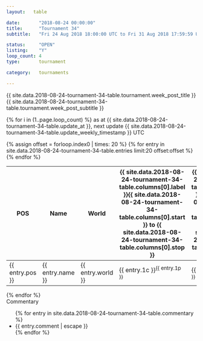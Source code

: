```yaml
---
layout:   table

date: 		"2018-08-24 00:00:00"
title: 		"Tournament 34"
subtitle: 	"Fri 24 Aug 2018 18:00:00 UTC to Fri 31 Aug 2018 17:59:59 UTC"

status:     "OPEN"
listing:    "Y"
loop_count: 4
type:       tournament

category:   tournaments

---
```

<div class="table_header">
  <span class="table_title">{{ site.data.2018-08-24-tournament-34-table.tournament.week_post_title }}</span><br>
  <span class="table_subtitle">{{ site.data.2018-08-24-tournament-34-table.tournament.week_post_subtitle }}</span>  
</div>

{% for i in (1..page.loop_count) %}
<span class="table_nextupdate">as at {{ site.data.2018-08-24-tournament-34-table.update_at }}, next update {{ site.data.2018-08-24-tournament-34-table.update_weekly_timestamp }} UTC</span> 
<table class="week_table">
  <thead>
    <tr>
      <th>POS</th>
      <th class="AlignLeft">Name</th>
      <th class="AlignLeft">World</th>
      <th><a class="hideDisplay">{{ site.data.2018-08-24-tournament-34-table.columns[0].label }}<span class="showDisplayOnHover">{{ site.data.2018-08-24-tournament-34-table.columns[0].start }} to {{ site.data.2018-08-24-tournament-34-table.columns[0].stop }}</span></a></th>
      <th><a class="hideDisplay">{{ site.data.2018-08-24-tournament-34-table.columns[1].label }}<span class="showDisplayOnHover">{{ site.data.2018-08-24-tournament-34-table.columns[1].start }} to {{ site.data.2018-08-24-tournament-34-table.columns[1].stop }}</span></a></th>
      <th><a class="hideDisplay">{{ site.data.2018-08-24-tournament-34-table.columns[2].label }}<span class="showDisplayOnHover">{{ site.data.2018-08-24-tournament-34-table.columns[2].start }} to {{ site.data.2018-08-24-tournament-34-table.columns[2].stop }}</span></a></th>
      <th><a class="hideDisplay">{{ site.data.2018-08-24-tournament-34-table.columns[3].label }}<span class="showDisplayOnHover">{{ site.data.2018-08-24-tournament-34-table.columns[3].start }} to {{ site.data.2018-08-24-tournament-34-table.columns[3].stop }}</span></a></th>
      <th><a class="hideDisplay">{{ site.data.2018-08-24-tournament-34-table.columns[4].label }}<span class="showDisplayOnHover">{{ site.data.2018-08-24-tournament-34-table.columns[4].start }} to {{ site.data.2018-08-24-tournament-34-table.columns[4].stop }}</span></a></th>
      <th><a class="hideDisplay">{{ site.data.2018-08-24-tournament-34-table.columns[5].label }}<span class="showDisplayOnHover">{{ site.data.2018-08-24-tournament-34-table.columns[5].start }} to {{ site.data.2018-08-24-tournament-34-table.columns[5].stop }}</span></a></th>
      <th><a class="hideDisplay">{{ site.data.2018-08-24-tournament-34-table.columns[6].label }}<span class="showDisplayOnHover">{{ site.data.2018-08-24-tournament-34-table.columns[6].start }} to {{ site.data.2018-08-24-tournament-34-table.columns[6].stop }}</span></a></th>
      <th>Total</th>
    </tr>
  </thead>
  {% assign offset = forloop.index0 | times: 20 %}
  <tbody>
    {% for entry in site.data.2018-08-24-tournament-34-table.entries limit:20 offset:offset %}
      <tr>
        <td class="pl{{ entry.pos }}">{{ entry.pos }}</td>
        <td class="AlignLeft">{{ entry.name }}</td>
        <td class="AlignLeft">{{ entry.world }}</td>
        <td class="pl{{ entry.1p }}">{{ entry.1c }}<sup>{{ entry.1p }}</sup></td>
        <td class="pl{{ entry.2p }}">{{ entry.2c }}<sup>{{ entry.2p }}</sup></td>
        <td class="pl{{ entry.3p }}">{{ entry.3c }}<sup>{{ entry.3p }}</sup></td>
        <td class="pl{{ entry.4p }}">{{ entry.4c }}<sup>{{ entry.4p }}</sup></td>
        <td class="pl{{ entry.5p }}">{{ entry.5c }}<sup>{{ entry.5p }}</sup></td>
        <td class="pl{{ entry.6p }}">{{ entry.6c }}<sup>{{ entry.6p }}</sup></td>
        <td class="pl{{ entry.7p }}">{{ entry.7c }}<sup>{{ entry.7p }}</sup></td>
        <td>{{ entry.total }}</td>
      </tr>
    {% endfor %}  
  </tbody>
</table>
<div class="leaderboard"></div>
{% endfor %}

<div class="commentary">
  <span class="commentary_title">Commentary</span>
  <ul>
    {% for entry in site.data.2018-08-24-tournament-34-table.commentary %}
    <li class="commentary_list">{{ entry.comment | escape }}</li>
    {% endfor %}
  </ul>
</div>
